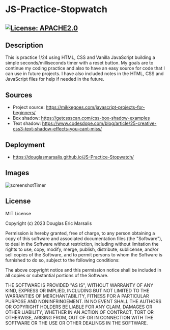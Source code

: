 # JS-Practice-Stopwatch

## [![License: APACHE2.0](https://img.shields.io/badge/License:_MIT-orange)](https://opensource.org/license/mit/)

## Description
This is practice 1/24 using HTML, CSS and Vanilla JavaScript building a simple seconds/milliseconds timer with a reset button.  My goals are to continue my coding practice and also to have an easy source for code that I can use in future projects.  I have also included notes in the HTML, CSS and JavaScript files for help if needed in the future.

## Sources
* Project source: https://mikkegoes.com/javascript-projects-for-beginners/
* Box shadow: https://getcssscan.com/css-box-shadow-examples
* Text shadow: https://www.codesdope.com/blog/article/25-creative-css3-text-shadow-effects-you-cant-miss/

## Deployment
* https://douglasmarsalis.github.io/JS-Practice-Stopwatch/

## Images
![screenshotTimer](https://github.com/douglasmarsalis/JS-Practice-Stopwatch/assets/112460009/faf9f2b7-a5a1-4163-9af3-2d54935899a4)

## License
MIT License

Copyright (c) 2023 Douglas Eric Marsalis

Permission is hereby granted, free of charge, to any person obtaining a copy
of this software and associated documentation files (the "Software"), to deal
in the Software without restriction, including without limitation the rights
to use, copy, modify, merge, publish, distribute, sublicense, and/or sell
copies of the Software, and to permit persons to whom the Software is
furnished to do so, subject to the following conditions:

The above copyright notice and this permission notice shall be included in all
copies or substantial portions of the Software.

THE SOFTWARE IS PROVIDED "AS IS", WITHOUT WARRANTY OF ANY KIND, EXPRESS OR
IMPLIED, INCLUDING BUT NOT LIMITED TO THE WARRANTIES OF MERCHANTABILITY,
FITNESS FOR A PARTICULAR PURPOSE AND NONINFRINGEMENT. IN NO EVENT SHALL THE
AUTHORS OR COPYRIGHT HOLDERS BE LIABLE FOR ANY CLAIM, DAMAGES OR OTHER
LIABILITY, WHETHER IN AN ACTION OF CONTRACT, TORT OR OTHERWISE, ARISING FROM,
OUT OF OR IN CONNECTION WITH THE SOFTWARE OR THE USE OR OTHER DEALINGS IN THE
SOFTWARE.
